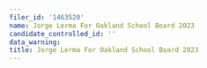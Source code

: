 ```yaml
---
filer_id: '1463520'
name: Jorge Lerma For Oakland School Board 2023
candidate_controlled_id: ''
data_warning:
title: Jorge Lerma For Oakland School Board 2023
---
```

